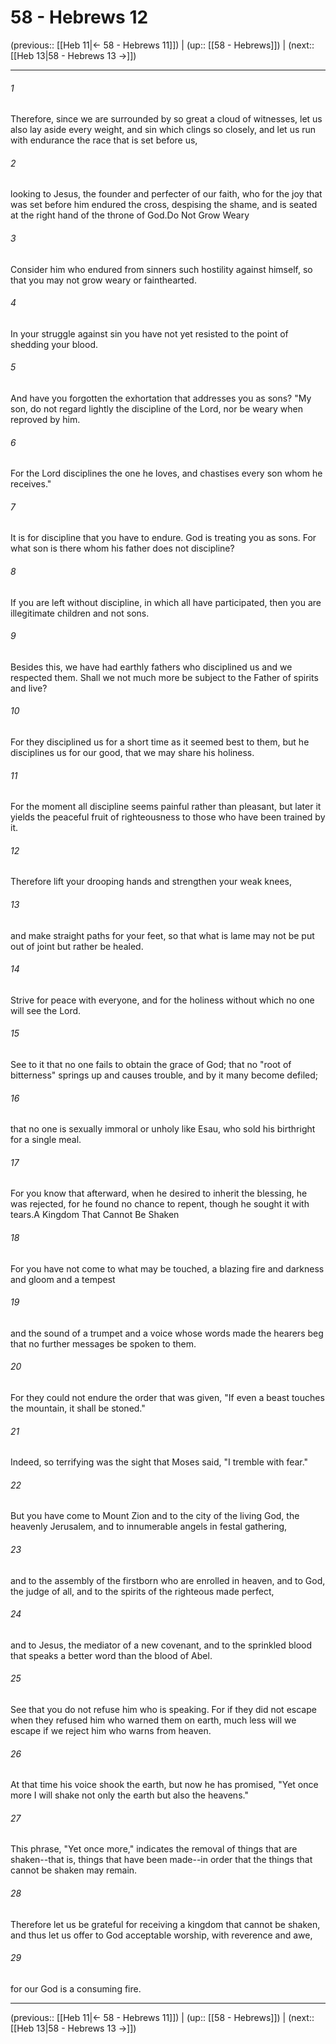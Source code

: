 # 58 - Hebrews 12

(previous:: [[Heb 11|← 58 - Hebrews 11]]) | (up:: [[58 - Hebrews]]) | (next:: [[Heb 13|58 - Hebrews 13 →]])

***


###### 1 
Therefore, since we are surrounded by so great a cloud of witnesses, let us also lay aside every weight, and sin which clings so closely, and let us run with endurance the race that is set before us, 

###### 2 
looking to Jesus, the founder and perfecter of our faith, who for the joy that was set before him endured the cross, despising the shame, and is seated at the right hand of the throne of God.Do Not Grow Weary 

###### 3 
Consider him who endured from sinners such hostility against himself, so that you may not grow weary or fainthearted. 

###### 4 
In your struggle against sin you have not yet resisted to the point of shedding your blood. 

###### 5 
And have you forgotten the exhortation that addresses you as sons? "My son, do not regard lightly the discipline of the Lord, nor be weary when reproved by him. 

###### 6 
For the Lord disciplines the one he loves, and chastises every son whom he receives." 

###### 7 
It is for discipline that you have to endure. God is treating you as sons. For what son is there whom his father does not discipline? 

###### 8 
If you are left without discipline, in which all have participated, then you are illegitimate children and not sons. 

###### 9 
Besides this, we have had earthly fathers who disciplined us and we respected them. Shall we not much more be subject to the Father of spirits and live? 

###### 10 
For they disciplined us for a short time as it seemed best to them, but he disciplines us for our good, that we may share his holiness. 

###### 11 
For the moment all discipline seems painful rather than pleasant, but later it yields the peaceful fruit of righteousness to those who have been trained by it. 

###### 12 
Therefore lift your drooping hands and strengthen your weak knees, 

###### 13 
and make straight paths for your feet, so that what is lame may not be put out of joint but rather be healed. 

###### 14 
Strive for peace with everyone, and for the holiness without which no one will see the Lord. 

###### 15 
See to it that no one fails to obtain the grace of God; that no "root of bitterness" springs up and causes trouble, and by it many become defiled; 

###### 16 
that no one is sexually immoral or unholy like Esau, who sold his birthright for a single meal. 

###### 17 
For you know that afterward, when he desired to inherit the blessing, he was rejected, for he found no chance to repent, though he sought it with tears.A Kingdom That Cannot Be Shaken 

###### 18 
For you have not come to what may be touched, a blazing fire and darkness and gloom and a tempest 

###### 19 
and the sound of a trumpet and a voice whose words made the hearers beg that no further messages be spoken to them. 

###### 20 
For they could not endure the order that was given, "If even a beast touches the mountain, it shall be stoned." 

###### 21 
Indeed, so terrifying was the sight that Moses said, "I tremble with fear." 

###### 22 
But you have come to Mount Zion and to the city of the living God, the heavenly Jerusalem, and to innumerable angels in festal gathering, 

###### 23 
and to the assembly of the firstborn who are enrolled in heaven, and to God, the judge of all, and to the spirits of the righteous made perfect, 

###### 24 
and to Jesus, the mediator of a new covenant, and to the sprinkled blood that speaks a better word than the blood of Abel. 

###### 25 
See that you do not refuse him who is speaking. For if they did not escape when they refused him who warned them on earth, much less will we escape if we reject him who warns from heaven. 

###### 26 
At that time his voice shook the earth, but now he has promised, "Yet once more I will shake not only the earth but also the heavens." 

###### 27 
This phrase, "Yet once more," indicates the removal of things that are shaken--that is, things that have been made--in order that the things that cannot be shaken may remain. 

###### 28 
Therefore let us be grateful for receiving a kingdom that cannot be shaken, and thus let us offer to God acceptable worship, with reverence and awe, 

###### 29 
for our God is a consuming fire.

***

(previous:: [[Heb 11|← 58 - Hebrews 11]]) | (up:: [[58 - Hebrews]]) | (next:: [[Heb 13|58 - Hebrews 13 →]])
